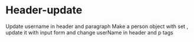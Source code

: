 # Header-update
Update username in header and paragraph 
Make a person object with set
, update it with input form
and change userName in header and p tags

